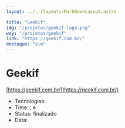 ```yaml
---
layout: ../../layouts/MarkDownLayout.astro

title: "Geekif"
img: "/projetos/geekif-logo.png"
way: "/projetos/geekif"
link: "https://geekif.com.br/"
destaque: "sim"
---
```


# Geekif
[https://geekif.com.br/](https://geekif.com.br/)

- Tecnologias: 
- Time: [](/membros/#), [](/membros/#) e [](/membros/#)
- Status: finalizado
- Data: 